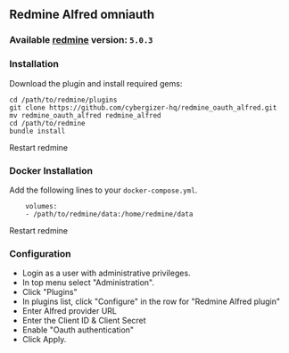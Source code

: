 ## Redmine Alfred omniauth

### Available [redmine](https://hub.docker.com/_/redmine) version: `5.0.3`

### Installation

Download the plugin and install required gems:

```console
cd /path/to/redmine/plugins
git clone https://github.com/cybergizer-hq/redmine_oauth_alfred.git
mv redmine_oauth_alfred redmine_alfred
cd /path/to/redmine
bundle install
```

Restart redmine

### Docker Installation

Add the following lines to your `docker-compose.yml`.

```
    volumes:
    - /path/to/redmine/data:/home/redmine/data
```

Restart redmine

### Configuration

* Login as a user with administrative privileges.
* In top menu select "Administration".
* Click "Plugins"
* In plugins list, click "Configure" in the row for "Redmine Alfred plugin"
* Enter Alfred provider URL
* Enter the Сlient ID & Client Secret
* Enable "Oauth authentication"
* Click Apply.
